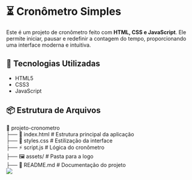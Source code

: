 <!DOCTYPE html>
<html lang="pt">
<head>
    <meta charset="UTF-8">
    <meta name="viewport" content="width=device-width, initial-scale=1.0">
</head>
<body>
    <h1>⏳ Cronômetro Simples</h1>
    <p>
        Este é um projeto de cronômetro feito com <strong>HTML, CSS e JavaScript</strong>. Ele permite iniciar, pausar e redefinir a contagem do tempo, proporcionando uma interface moderna e intuitiva.
    </p>
    <h2>🚀 Tecnologias Utilizadas</h2>
    <ul>
        <li>HTML5</li>
        <li>CSS3</li>
        <li>JavaScript</li>
    </ul>
    <h2>📦 Estrutura de Arquivos</h2>
    <div class="code-block">
        📂 projeto-cronometro <br>
        ├── 📄 index.html  # Estrutura principal da aplicação <br>
        ├── 🎨 styles.css  # Estilização da interface <br>
        ├── ⚡ script.js   # Lógica do cronômetro <br>
        ├── 🖼️ assets/     # Pasta para a logo <br>
        ├── 📄 README.md   # Documentação do projeto
        <div style="display: flex; justify-content: space-between;">

<img src="https://raw.github.com/jacksonprado/Cronometro/main/assets/img-cron.png"/>
    </div>
</body>
</html>
